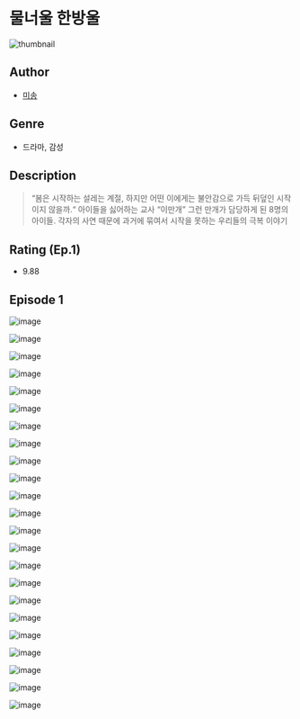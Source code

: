 # 물너울 한방울
![thumbnail](https://image-comic.pstatic.net/user_contents_data/challenge_comic/2023/05/24/upload_7291385195548127284_480x623.jpeg)

## Author
- [미송](https://comic.naver.com/artistTitle?id=367053)

## Genre
- 드라마, 감성

## Description
> “봄은 시작하는 설레는 계절, 하지만 어떤 이에게는 불안감으로 가득 뒤덮인 시작 이지 않을까.“ 아이들을 싫어하는 교사 “이만개” 그런 만개가 담당하게 된 8명의 아이들. 각자의 사연 때문에 과거에 묶여서 시작을 못하는 우리들의 극복 이야기


## Rating (Ep.1)
- 9.88

## Episode 1
![image](https://image-comic.pstatic.net/user_contents_data/challenge_comic/2023/05/24/367053/upload_3775530761021110115.jpeg)

![image](https://image-comic.pstatic.net/user_contents_data/challenge_comic/2023/05/24/367053/upload_4051325631288533300.jpeg)

![image](https://image-comic.pstatic.net/user_contents_data/challenge_comic/2023/05/24/367053/upload_3703706444591543605.jpeg)

![image](https://image-comic.pstatic.net/user_contents_data/challenge_comic/2023/05/24/367053/upload_3474076541241287270.jpeg)

![image](https://image-comic.pstatic.net/user_contents_data/challenge_comic/2023/05/24/367053/upload_3775197583915758177.jpeg)

![image](https://image-comic.pstatic.net/user_contents_data/challenge_comic/2023/05/24/367053/upload_7378360066509385776.jpeg)

![image](https://image-comic.pstatic.net/user_contents_data/challenge_comic/2023/05/24/367053/upload_7005684786995278897.jpeg)

![image](https://image-comic.pstatic.net/user_contents_data/challenge_comic/2023/05/24/367053/upload_7016952573552834101.jpeg)

![image](https://image-comic.pstatic.net/user_contents_data/challenge_comic/2023/05/24/367053/upload_4049072954526753588.jpeg)

![image](https://image-comic.pstatic.net/user_contents_data/challenge_comic/2023/05/24/367053/upload_3847826026405115745.jpeg)

![image](https://image-comic.pstatic.net/user_contents_data/challenge_comic/2023/05/24/367053/upload_4135767019703658085.jpeg)

![image](https://image-comic.pstatic.net/user_contents_data/challenge_comic/2023/05/24/367053/upload_3775762942526634083.jpeg)

![image](https://image-comic.pstatic.net/user_contents_data/challenge_comic/2023/05/24/367053/upload_3774971088848565554.jpeg)

![image](https://image-comic.pstatic.net/user_contents_data/challenge_comic/2023/05/24/367053/upload_3544723453254317110.jpeg)

![image](https://image-comic.pstatic.net/user_contents_data/challenge_comic/2023/05/24/367053/upload_3474861593365734192.jpeg)

![image](https://image-comic.pstatic.net/user_contents_data/challenge_comic/2023/05/24/367053/upload_7363444989418026850.jpeg)

![image](https://image-comic.pstatic.net/user_contents_data/challenge_comic/2023/05/24/367053/upload_3558465137565459042.jpeg)

![image](https://image-comic.pstatic.net/user_contents_data/challenge_comic/2023/05/24/367053/upload_4122543197637599841.jpeg)

![image](https://image-comic.pstatic.net/user_contents_data/challenge_comic/2023/05/24/367053/upload_7018355580485253476.jpeg)

![image](https://image-comic.pstatic.net/user_contents_data/challenge_comic/2023/05/24/367053/upload_3689065351282307123.jpeg)

![image](https://image-comic.pstatic.net/user_contents_data/challenge_comic/2023/05/24/367053/upload_3990580908110721381.jpeg)

![image](https://image-comic.pstatic.net/user_contents_data/challenge_comic/2023/05/24/367053/upload_4049074939626808368.jpeg)

![image](https://image-comic.pstatic.net/user_contents_data/challenge_comic/2023/05/24/367053/upload_3546919169404711267.jpeg)
